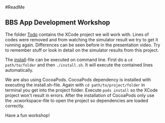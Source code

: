 #ReadMe

## BBS App Development Workshop

The folder [Todo](https://github.com/mrdextr/bbs-ios/tree/master/Todo) contains the XCode project we will work with. Lines of codes were removed and from watching the simulator result we try to get it running again. Differences can be seen before in the presentation video. Try to remember stuff or look in detail on the simulator results from this project.

The [install](https://github.com/mrdextr/bbs-ios/blob/master/install.sh)-file can be executed on command line. First do a `cd path/to/folder` and then `./install.sh`. It will execute the contained lines automatically.

We are also using CocoaPods. CocoaPods dependency is installed with executing the install.sh-file. Again with `cd path/to/project/folder` in terminal you get into the project folder. Execute `pods install` so the XCode project won't result in errors. After the installation of CocoaPods only use the .xcworkspace-file to open the project so dependencies are loaded correctly.

Have a fun workshop!